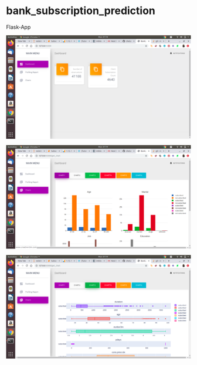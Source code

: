 # bank_subscription_prediction
Flask-App

![Screenshot1](webapp1.png)

![Screenshot2](webapp2.png)

![Screenshot3](webapp3.png)
